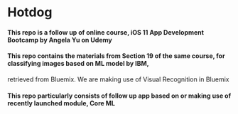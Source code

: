 # Hotdog

#### This repo is a follow up of online course, iOS 11 App Development Bootcamp by Angela Yu on Udemy

#### This repo contains the materials from Section 19 of the same course, for classifying images based on ML model by IBM,
retrieved from Bluemix. We are making use of Visual Recognition in Bluemix

#### This repo particularly consists of follow up app based on or making use of recently launched module, Core ML
